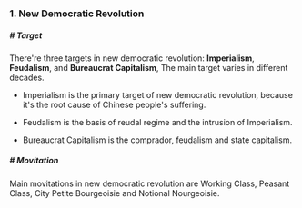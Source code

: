 ### 1. New Democratic Revolution

##### # Target

There're three targets in new democratic revolution: **Imperialism**, **Feudalism**, and **Bureaucrat Capitalism**, The main target varies in different decades.

- Imperialism is the primary target of new democratic revolution, because it's the root cause of Chinese people's suffering.

- Feudalism is the basis of reudal regime and the intrusion of Imperialism.

- Bureaucrat Capitalism is the comprador, feudalism and state capitalism.



##### # Movitation

Main movitations in new democratic revolution are Working Class, Peasant Class, City Petite Bourgeoisie and Notional Nourgeoisie.


